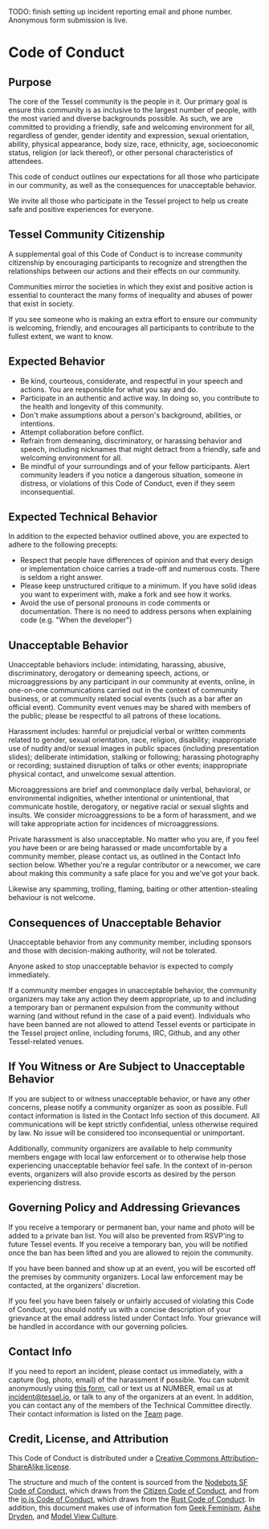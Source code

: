 TODO: finish setting up incident reporting email and phone number. Anonymous form submission is live.

Code of Conduct
===============

## Purpose

The core of the Tessel community is the people in it. Our primary goal is ensure this community is as inclusive to the largest number of people, with the most varied and diverse backgrounds possible. As such, we are committed to providing a friendly, safe and welcoming environment for all, regardless of gender, gender identity and expression, sexual orientation, ability, physical appearance, body size, race, ethnicity, age, socioeconomic status, religion (or lack thereof), or other personal characteristics of attendees.

This code of conduct outlines our expectations for all those who participate in our community, as well as the consequences for unacceptable behavior.

We invite all those who participate in the Tessel project to help us create safe and positive experiences for everyone.

## Tessel Community Citizenship

A supplemental goal of this Code of Conduct is to increase community citizenship by encouraging participants to recognize and strengthen the relationships between our actions and their effects on our community.

Communities mirror the societies in which they exist and positive action is essential to counteract the many forms of inequality and abuses of power that exist in society.

If you see someone who is making an extra effort to ensure our community is welcoming, friendly, and encourages all participants to contribute to the fullest extent, we want to know.

## Expected Behavior

 * Be kind, courteous, considerate, and respectful in your speech and actions. You are responsible for what you say and do.
 * Participate in an authentic and active way. In doing so, you contribute to the health and longevity of this community.
  * Don't make assumptions about a person's background, abilities, or intentions.
  * Attempt collaboration before conflict.
  * Refrain from demeaning, discriminatory, or harassing behavior and speech, including nicknames that might detract from a friendly, safe and welcoming environment for all.
  * Be mindful of your surroundings and of your fellow participants. Alert community leaders if you notice a dangerous situation, someone in distress, or violations of this Code of Conduct, even if they seem inconsequential.

## Expected Technical Behavior

In addition to the expected behavior outlined above, you are expected to adhere to the following precepts:

* Respect that people have differences of opinion and that every design or implementation choice carries a trade-off and numerous costs. There is seldom a right answer.
* Please keep unstructured critique to a minimum. If you have solid ideas you want to experiment with, make a fork and see how it works.
* Avoid the use of personal pronouns in code comments or documentation. There is no need to address persons when explaining code (e.g. "When the developer")

## Unacceptable Behavior

Unacceptable behaviors include: intimidating, harassing, abusive, discriminatory, derogatory or demeaning speech, actions, or microaggressions by any participant in our community at events, online, in one-on-one communications carried out in the context of community business, or at community related social events (such as a bar after an official event). Community event venues may be shared with members of the public; please be respectful to all patrons of these locations.

Harassment includes: harmful or prejudicial verbal or written comments related to gender, sexual orientation, race, religion, disability; inappropriate use of nudity and/or sexual images in public spaces (including presentation slides); deliberate intimidation, stalking or following; harassing photography or recording; sustained disruption of talks or other events; inappropriate physical contact, and unwelcome sexual attention.

Microaggressions are brief and commonplace daily verbal, behavioral, or environmental indignities, whether intentional or unintentional, that communicate hostile, derogatory, or negative racial or sexual slights and insults. We consider microaggressions to be a form of harassment, and we will take appropriate action for incidences of microaggressions.

Private harassment is also unacceptable. No matter who you are, if you feel you have been or are being harassed or made uncomfortable by a community member, please contact us, as outlined in the Contact Info section below. Whether you're a regular contributor or a newcomer, we care about making this community a safe place for you and we've got your back.

Likewise any spamming, trolling, flaming, baiting or other attention-stealing behaviour is not welcome.

## Consequences of Unacceptable Behavior

Unacceptable behavior from any community member, including sponsors and those with decision-making authority, will not be tolerated.

Anyone asked to stop unacceptable behavior is expected to comply immediately.

If a community member engages in unacceptable behavior, the community organizers may take any action they deem appropriate, up to and including a temporary ban or permanent expulsion from the community without warning (and without refund in the case of a paid event). Individuals who have been banned are not allowed to attend Tessel events or participate in the Tessel project online, including forums, IRC, Github, and any other Tessel-related venues.

## If You Witness or Are Subject to Unacceptable Behavior

If you are subject to or witness unacceptable behavior, or have any other concerns, please notify a community organizer as soon as possible. Full contact information is listed in the Contact Info section of this document. All communications will be kept strictly confidential, unless otherwise required by law. No issue will be considered too inconsequential or unimportant.

Additionally, community organizers are available to help community members engage with local law enforcement or to otherwise help those experiencing unacceptable behavior feel safe. In the context of in-person events, organizers will also provide escorts as desired by the person experiencing distress.

## Governing Policy and Addressing Grievances

If you receive a temporary or permanent ban, your name and photo will be added to a private ban list. You will also be prevented from RSVP'ing to future Tessel events. If you receive a temporary ban, you will be notified once the ban has been lifted and you are allowed to rejoin the community.

If you have been banned and show up at an event, you will be escorted off the premises by community organizers. Local law enforcement may be contacted, at the organizers' discretion.

If you feel you have been falsely or unfairly accused of violating this Code of Conduct, you should notify us with a concise description of your grievance at the email address listed under Contact Info. Your grievance will be handled in accordance with our governing policies.

## Contact Info


If you need to report an incident, please contact us immediately, with a capture (log, photo, email) of the harassment if possible. You can submit anonymously using [this form](http://goo.gl/forms/eSH6cuXu5c), call or text us at NUMBER, email us at incident@tessel.io, or talk to any of the organizers at an event. In addition, you can contact any of the members of the Technical Committee directly. Their contact information is listed on the [Team](/Team.md) page.

## Credit, License, and Attribution

This Code of Conduct is distributed under a [Creative Commons Attribution-ShareAlike license](http://creativecommons.org/licenses/by-sa/3.0/).

The structure and much of the content is sourced from the [Nodebots SF Code of Conduct](https://github.com/nodebots/sf/blob/master/coc.md), which draws from the [Citizen Code of Conduct](http://citizencodeofconduct.org/), and from the [io.js Code of Conduct](https://github.com/iojs/io.js/blob/v1.x/CONTRIBUTING.md#code-of-conduct), which draws from the [Rust Code of Conduct](https://github.com/rust-lang/rust/wiki/Note-development-policy#conduct). In addition, this document makes use of information fom [Geek Feminism](http://geekfeminism.wikia.com/wiki/Conference_anti-harassment/Policy), [Ashe Dryden](http://www.ashedryden.com/blog/codes-of-conduct-101-faq), and [Model View Culture](https://modelviewculture.com/issues/events).
